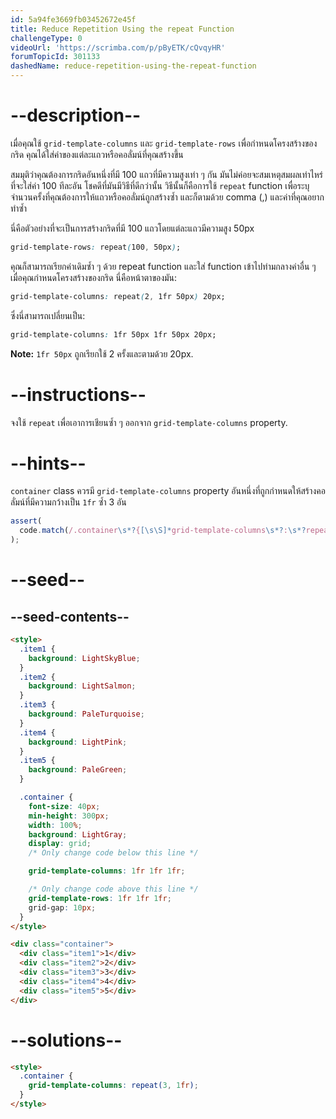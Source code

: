 ```yaml
---
id: 5a94fe3669fb03452672e45f
title: Reduce Repetition Using the repeat Function
challengeType: 0
videoUrl: 'https://scrimba.com/p/pByETK/cQvqyHR'
forumTopicId: 301133
dashedName: reduce-repetition-using-the-repeat-function
---
```


# --description--

เมื่อคุณใช้ `grid-template-columns` และ `grid-template-rows` เพื่อกำหนดโครงสร้างของกริด คุณได้ใส่ค่าของแต่ละแถวหรือคอลั่มน์ที่คุณสร้างขึ้น

สมมุติว่าคุณต้องการกริดอันหนึ่งที่มี 100 แถวที่มีความสูงเท่า ๆ กัน มันไม่ค่อยจะสมเหตุสมผลเท่าไหร่ที่จะใส่ค่า 100 ทีละอัน
โชคดีที่มันมีวิธีที่ดีกว่านั้น วิธีนั้นก็คือการใช้ `repeat` function เพื่อระบุจำนวนครั้งที่คุณต้องการให้แถวหรือคอลั่มน์ถูกสร้างซ้ำ และก็ตามด้วย comma (,) และค่าที่คุณอยากทำซ้ำ

นี่คือตัวอย่างที่จะเป็นการสร้างกริดที่มี 100 แถวโดยแต่ละแถวมีความสูง 50px

```css
grid-template-rows: repeat(100, 50px);
```

คุณก็สามารถเรียกค่าเดิมซ้ำ ๆ ด้วย repeat function และใส่ function เข้าไปท่ามกลางค่าอื่น ๆ เมื่อคุณกำหนดโครงสร้างของกริด
นี่คือหน้าตาของมัน:

```css
grid-template-columns: repeat(2, 1fr 50px) 20px;
```

ซึ่งนี่สามารถเปลี่ยนเป็น:

```css
grid-template-columns: 1fr 50px 1fr 50px 20px;
```

**Note:** `1fr 50px` ถูกเรียกใช้ 2 ครั้งและตามด้วย 20px.

# --instructions--

จงใช้ `repeat` เพื่อเอาการเชียนซ้ำ ๆ ออกจาก `grid-template-columns` property.

# --hints--

`container` class ควรมี `grid-template-columns` property อันหนึ่งที่ถูกกำหนดให้สร้างคอลั่มน์ที่มีความกว้างเป็น `1fr` ซ้ำ 3 อัน

```js
assert(
  code.match(/.container\s*?{[\s\S]*grid-template-columns\s*?:\s*?repeat\s*?\(\s*?3\s*?,\s*?1fr\s*?\)\s*?;[\s\S]*}/gi),
);
```

# --seed--

## --seed-contents--

```html
<style>
  .item1 {
    background: LightSkyBlue;
  }
  .item2 {
    background: LightSalmon;
  }
  .item3 {
    background: PaleTurquoise;
  }
  .item4 {
    background: LightPink;
  }
  .item5 {
    background: PaleGreen;
  }

  .container {
    font-size: 40px;
    min-height: 300px;
    width: 100%;
    background: LightGray;
    display: grid;
    /* Only change code below this line */

    grid-template-columns: 1fr 1fr 1fr;

    /* Only change code above this line */
    grid-template-rows: 1fr 1fr 1fr;
    grid-gap: 10px;
  }
</style>

<div class="container">
  <div class="item1">1</div>
  <div class="item2">2</div>
  <div class="item3">3</div>
  <div class="item4">4</div>
  <div class="item5">5</div>
</div>
```

# --solutions--

```html
<style>
  .container {
    grid-template-columns: repeat(3, 1fr);
  }
</style>
```
